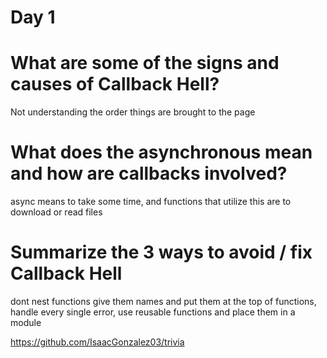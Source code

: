 # Day 1
# What are some of the signs and causes of Callback Hell?
Not understanding the order things are brought to the page
# What does the asynchronous mean and how are callbacks involved?
async means to take some time, and functions that utilize this are to download or read files
# Summarize the 3 ways to avoid / fix Callback Hell
dont nest functions give them names and put them at the top of functions, handle every single error, use reusable functions and place them in a module

https://github.com/IsaacGonzalez03/trivia